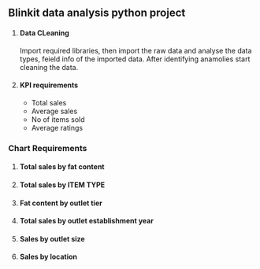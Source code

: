 ## Blinkit data analysis python project
1. #### Data CLeaning
   Import required libraries, then import the raw data and analyse the data types, feield info of the imported data.
   After identifying anamolies start cleaning the data.
3. #### KPI requirements
   - Total sales
   - Average sales
   - No of items sold
   - Average ratings
   
### Chart Requirements
1. #### Total sales by fat content
2. #### Total sales by ITEM TYPE
3. #### Fat content by outlet tier
4. #### Total sales by outlet establishment year
5. #### Sales by outlet size
6. #### Sales by location
